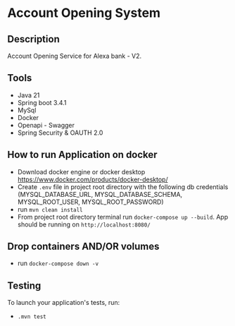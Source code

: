 # Account Opening System

## Description

Account Opening Service for Alexa bank - V2.

## Tools

- Java 21
- Spring boot 3.4.1
- MySql
- Docker
- Openapi - Swagger
- Spring Security & OAUTH 2.0

## How to run Application on docker

- Download docker engine or docker desktop https://www.docker.com/products/docker-desktop/
- Create `.env` file in project root directory with the following db credentials
  (MYSQL_DATABASE_URL, MYSQL_DATABASE_SCHEMA, MYSQL_ROOT_USER, MYSQL_ROOT_PASSWORD)
- run `mvn clean install`
- From project root directory terminal run `docker-compose up --build`. App should be running on
  `http://localhost:8080/`

## Drop containers AND/OR volumes

- run `docker-compose down -v`

## Testing

To launch your application's tests, run:

- ` .mvn test `
